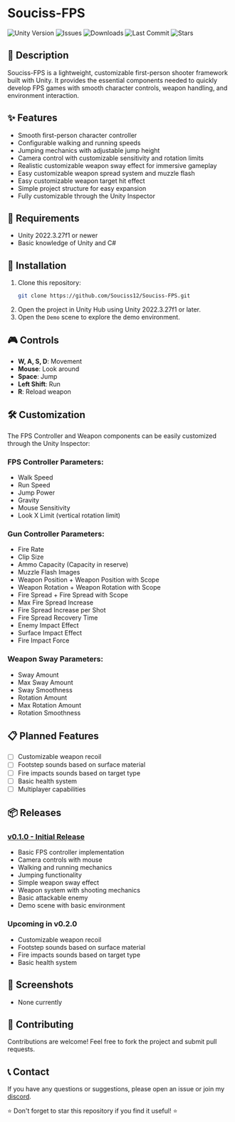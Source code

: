 # Souciss-FPS

<img alt="Unity Version" src="https://img.shields.io/badge/Unity-2022.3.27f1-blue.svg">
<img alt="Issues" src="https://img.shields.io/github/issues/Souciss12/Souciss-FPS">
<img alt="Downloads" src="https://img.shields.io/github/downloads/Souciss12/Souciss-FPS/total">
<img alt="Last Commit" src="https://img.shields.io/github/last-commit/Souciss12/Souciss-FPS">
<img alt="Stars" src="https://img.shields.io/github/stars/Souciss12/Souciss-FPS">

## 📝 Description
Souciss-FPS is a lightweight, customizable first-person shooter framework built with Unity. It provides the essential components needed to quickly develop FPS games with smooth character controls, weapon handling, and environment interaction.

## ✨ Features
- Smooth first-person character controller
- Configurable walking and running speeds
- Jumping mechanics with adjustable jump height
- Camera control with customizable sensitivity and rotation limits
- Realistic customizable weapon sway effect for immersive gameplay
- Easy customizable weapon spread system and muzzle flash
- Easy customizable weapon target hit effect
- Simple project structure for easy expansion
- Fully customizable through the Unity Inspector

## 🔧 Requirements
- Unity 2022.3.27f1 or newer
- Basic knowledge of Unity and C#

## 🚀 Installation
1. Clone this repository:
   ```bash
   git clone https://github.com/Souciss12/Souciss-FPS.git
   ```
2. Open the project in Unity Hub using Unity 2022.3.27f1 or later.
3. Open the `Demo` scene to explore the demo environment.

## 🎮 Controls
- **W, A, S, D**: Movement
- **Mouse**: Look around
- **Space**: Jump
- **Left Shift**: Run
- **R**: Reload weapon

## 🛠 Customization
The FPS Controller and Weapon components can be easily customized through the Unity Inspector:

### FPS Controller Parameters:
- Walk Speed
- Run Speed
- Jump Power
- Gravity
- Mouse Sensitivity
- Look X Limit (vertical rotation limit)

### Gun Controller Parameters:
- Fire Rate
- Clip Size
- Ammo Capacity (Capacity in reserve)
- Muzzle Flash Images
- Weapon Position + Weapon Position with Scope
- Weapon Rotation + Weapon Rotation with Scope
- Fire Spread + Fire Spread with Scope
- Max Fire Spread Increase
- Fire Spread Increase per Shot
- Fire Spread Recovery Time
- Enemy Impact Effect
- Surface Impact Effect
- Fire Impact Force

### Weapon Sway Parameters:
- Sway Amount
- Max Sway Amount
- Sway Smoothness
- Rotation Amount
- Max Rotation Amount
- Rotation Smoothness

## 📋 Planned Features
- [ ] Customizable weapon recoil
- [ ] Footstep sounds based on surface material
- [ ] Fire impacts sounds based on target type
- [ ] Basic health system
- [ ] Multiplayer capabilities

## 📦 Releases
### [v0.1.0 - Initial Release](https://github.com/Souciss12/Souciss-FPS/releases/tag/v0.1.0)
- Basic FPS controller implementation
- Camera controls with mouse
- Walking and running mechanics
- Jumping functionality
- Simple weapon sway effect
- Weapon system with shooting mechanics
- Basic attackable enemy
- Demo scene with basic environment

### Upcoming in v0.2.0
- Customizable weapon recoil
- Footstep sounds based on surface material
- Fire impacts sounds based on target type
- Basic health system

## 📸 Screenshots
- None currently

## 🤝 Contributing
Contributions are welcome! Feel free to fork the project and submit pull requests.

## 📞 Contact
If you have any questions or suggestions, please open an issue or join my [discord](https://discord.com/invite/fe2RfUPkBu).

⭐ Don't forget to star this repository if you find it useful! ⭐